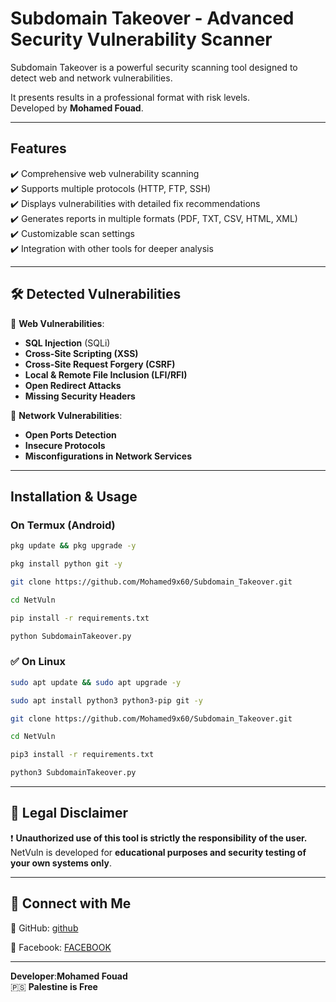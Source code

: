 

# Subdomain Takeover - Advanced Security Vulnerability Scanner   

Subdomain Takeover is a powerful security scanning tool designed to detect web and network vulnerabilities.

It presents results in a professional format with risk levels.  
Developed by **Mohamed Fouad**.  

---

##  **Features**  
✔️ Comprehensive web vulnerability scanning  
✔️ Supports multiple protocols (HTTP, FTP, SSH)  
✔️ Displays vulnerabilities with detailed fix recommendations  
✔️ Generates reports in multiple formats (PDF, TXT, CSV, HTML, XML)  
✔️ Customizable scan settings  
✔️ Integration with other tools for deeper analysis  

---

## 🛠️ **Detected Vulnerabilities**  

🔹 **Web Vulnerabilities**:  
- **SQL Injection** (SQLi)  
- **Cross-Site Scripting (XSS)**  
- **Cross-Site Request Forgery (CSRF)**  
- **Local & Remote File Inclusion (LFI/RFI)**  
- **Open Redirect Attacks**  
- **Missing Security Headers**  

🔹 **Network Vulnerabilities**:  
- **Open Ports Detection**  
- **Insecure Protocols**  
- **Misconfigurations in Network Services**  

---

##  **Installation & Usage**  

###  **On Termux (Android)**  
```bash
pkg update && pkg upgrade -y

pkg install python git -y

git clone https://github.com/Mohamed9x60/Subdomain_Takeover.git

cd NetVuln

pip install -r requirements.txt

python SubdomainTakeover.py
```

### ✅ **On Linux**  
```bash
sudo apt update && sudo apt upgrade -y

sudo apt install python3 python3-pip git -y

git clone https://github.com/Mohamed9x60/Subdomain_Takeover.git

cd NetVuln

pip3 install -r requirements.txt

python3 SubdomainTakeover.py
```

---

## 📜 **Legal Disclaimer**  
❗ **Unauthorized use of this tool is strictly the responsibility of the user.**  
NetVuln is developed for **educational purposes and security testing of your own systems only**.  

---

## 🔗 **Connect with Me**  
📌 GitHub: [github](https://github.com/Mohamed9x60) 

📌 Facebook: [FACEBOOK](https://www.facebook.com/share/15Q7Up6Atz/)

---

 **Developer**:**Mohamed Fouad**  
🇵🇸 **Palestine is Free**  

